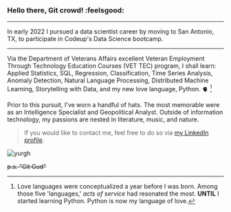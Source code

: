 ### Hello there, Git crowd! :feelsgood:
***
In early 2022 I pursued a data scientist career
by moving to San Antonio, TX, to participate in Codeup's Data Science bootcamp.
***
Via the Department of Veterans Affairs excellent Veteran Employment Through Technology Education
Courses (VET TEC) program, I shall learn: Applied Statistics, SQL, Regression, Classification, Time Series Analysis, Anomaly Detection, Natural Language
Processing, Distributed Machine Learning, Storytelling with Data, and my new love language, Python. 🫀 [^1] 

[^1]: Love languages were conceptualized a year before I was born. Among those five 'languages,' _acts of service_ had resonated the most.
__UNTIL__ I started learning Python. Python is now my language of love. 

   Prior to this pursuit, I've worn a handful of hats. The most memorable were as an Intelligence Specialist and Geopolitical Analyst. 
Outside of information technology, my passions are nested in literature, music, and nature. 

> If you would like to contact me, feel free to do so via [my LinkedIn profile](https://www.linkedin.com/in/nicholas-dougherty-14037a141/).
   
![yurgh](https://user-images.githubusercontent.com/96060766/153166169-95d7037e-2ba6-45d2-bda6-783bb01810ab.png)

~~p.s. "Git Gud"~~   

<!--
**nicholas-dougherty/nicholas-dougherty** is a ✨ _special_ ✨ repository because its `README.md` (this file) appears on your GitHub profile.
-->
